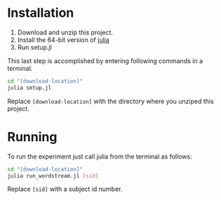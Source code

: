 # Installation

1. Download and unzip this project.
2. Install the 64-bit version of [julia](http://julialang.org/downloads/)
3. Run setup.jl

This last step is accomplished by entering following commands in a terminal.

```bash
cd "[download-location]"
julia setup.jl
```

Replace `[download-location]` with the directory where you unziped this project.

# Running

To run the experiment just call julia from the terminal as follows:

```bash
cd "[download-location]"
julia run_wordstream.jl [sid]
```

Replace `[sid]` with a subject id number.
